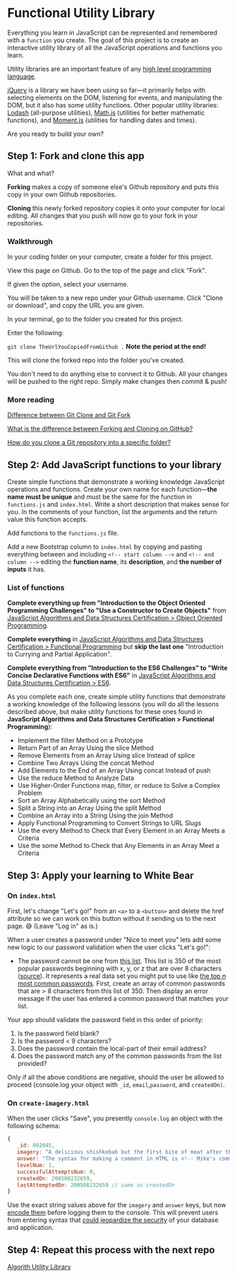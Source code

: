 # Functional Utility Library

Everything you learn in JavaScript can be represented and remembered with a `function` you create. The goal of this project is to create an interactive utility library of all the JavaScript operations and functions you learn.

Utility libraries are an important feature of any [high level programming language](https://en.wikipedia.org/wiki/High-level_programming_language).

[jQuery](https://jquery.com/) is a library we have been using so far—it primarily helps with selecting elements on the DOM, listening for events, and manipulating the DOM, but it also has some utility functions. Other popular utility libraries: [Lodash](https://lodash.com/) (all-purpose utilities), [Math.js](https://mathjs.org/) (utilities for better mathematic functions), and [Moment.js](https://momentjs.com/) (utilities for handling dates and times).

Are you ready to build your own?

## Step 1: Fork and clone this app

What and what?

**Forking** makes a copy of someone else's Github repository and puts this copy in your own Github repositories.

**Cloning** this newly forked repository copies it onto your computer for local editing. All changes that you push will now go to your fork in your repositories.

### Walkthrough

In your coding folder on your computer, create a folder for this project.

View this page on Github. Go to the top of the page and click "Fork".

If given the option, select your username.

You will be taken to a new repo under your Github username. Click "Clone or download", and copy the URL you are given.

In your terminal, go to the folder you created for this project.

Enter the following:

`git clone TheUrlYouCopiedFromGithub .` **Note the period at the end!**

This will clone the forked repo into the folder you've created.

You don't need to do anything else to connect it to Github. All your changes will be pushed to the right repo. Simply make changes then commit & push!

### More reading

[Difference between Git Clone and Git Fork](https://www.toolsqa.com/git/difference-between-git-clone-and-git-fork/)

[What is the difference between Forking and Cloning on GitHub?](https://stackoverflow.com/questions/7057194/what-is-the-difference-between-forking-and-cloning-on-github)

[How do you clone a Git repository into a specific folder?](https://stackoverflow.com/questions/651038/how-do-you-clone-a-git-repository-into-a-specific-folder)

## Step 2: Add JavaScript functions to your library

Create simple functions that demonstrate a working knowledge JavaScript operations and functions. Create your own name for each function—**the name must be unique** and must be the same for the function in `functions.js` and `index.html`. Write a short description that makes sense for you. In the comments of your function, list the arguments and the return value this function accepts.

Add functions to the `functions.js` file.

Add a new Bootstrap column to `index.html` by copying and pasting everything between and including `<!-- start column -->` and `<!-- end column -->` editing the **function name**, its **description**, and **the number of inputs** it has.

### List of functions

**Complete everything up from "Introduction to the Object Oriented Programming Challenges" to "Use a Constructor to Create Objects"** from [JavaScript Algorithms and Data Structures Certification > Object Oriented Programming](https://www.freecodecamp.org/learn/).

**Complete everything** in [JavaScript Algorithms and Data Structures Certification > Functional Programming](https://www.freecodecamp.org/learn/) but **skip the last one** "Introduction to Currying and Partial Application".

**Complete everything from "Introduction to the ES6 Challenges" to "Write Concise Declarative Functions with ES6"** in [JavaScript Algorithms and Data Structures Certification > ES6](https://www.freecodecamp.org/learn/).

As you complete each one, create simple utility functions that demonstrate a working knowledge of the following lessons (you will do all the lessons described above, but make utility functions for these ones found in **JavaScript Algorithms and Data Structures Certification > Functional Programming**):

-  Implement the filter Method on a Prototype
-  Return Part of an Array Using the slice Method
-  Remove Elements from an Array Using slice Instead of splice
-  Combine Two Arrays Using the concat Method
-  Add Elements to the End of an Array Using concat Instead of push
-  Use the reduce Method to Analyze Data
-  Use Higher-Order Functions map, filter, or reduce to Solve a Complex Problem
-  Sort an Array Alphabetically using the sort Method
-  Split a String into an Array Using the split Method
-  Combine an Array into a String Using the join Method
-  Apply Functional Programming to Convert Strings to URL Slugs
-  Use the every Method to Check that Every Element in an Array Meets a Criteria
-  Use the some Method to Check that Any Elements in an Array Meet a Criteria

## Step 3: Apply your learning to White Bear

### On `index.html`

First, let's change "Let's go!" from an `<a>` to a `<button>` and delete the href attribute so we can work on this button without it sending us to the next page. :sweat_smile: (Leave "Log in" as is.)

When a user creates a password under "Nice to meet you" lets add some new logic to our password validation when the user clicks "Let's go!":

-  The password cannot be one from [this list](https://gist.github.com/149203/3593a19d57eb93d3b2b735be7c448944). This list is 350 of the most popular passwords beginning with x, y, or z that are over 8 characters ([source](https://github.com/mvila/popular-passwords)). It represents a real data set you might put to use like [the top n most common passwords](https://github.com/danielmiessler/SecLists/tree/master/Passwords/Common-Credentials). First, create an array of common passwords that are > 8 characters from this list of 350. Then display an error message if the user has entered a common password that matches your list.

Your app should validate the password field in this order of priority:

1. Is the password field blank?
2. Is the password < 9 characters?
3. Does the password contain the local-part of their email address?
4. Does the password match any of the common passwords from the list provided?

Only if all the above conditions are negative, should the user be allowed to proceed (console.log your object with `_id`, `email`,`password`, and `createdOn)`.

### On `create-imagery.html`

When the user clicks "Save", you presently `console.log` an object with the following schema:

```javascript
{
   _id: 002045,
   imagery: "A delicious shishkebab but the first bite of meat after the pointy end is spicy & makes an exclamation point appear over my head like in a JRPG.",
   answer: "The syntax for making a comment in HTML is <!-- Mike's comment here -->",
   levelNum: 1,
   successfulAttemptsNum: 0,
   createdOn: 200508232659,
   lastAttemptedOn: 200508232659 // same as createdOn
}
```

Use the exact string values above for the `imagery` and `answer` keys, but now [encode them](https://developer.mozilla.org/en-US/docs/Web/JavaScript/Reference/Global_Objects/encodeURIComponent) before logging them to the console. This will prevent users from entering syntax that [could jeopardize the security](https://xkcd.com/327/) of your database and application.

## Step 4: Repeat this process with the next repo

[Algorith Utility Library](https://github.com/punchcode-fullstack/algorithm-utility-library)
